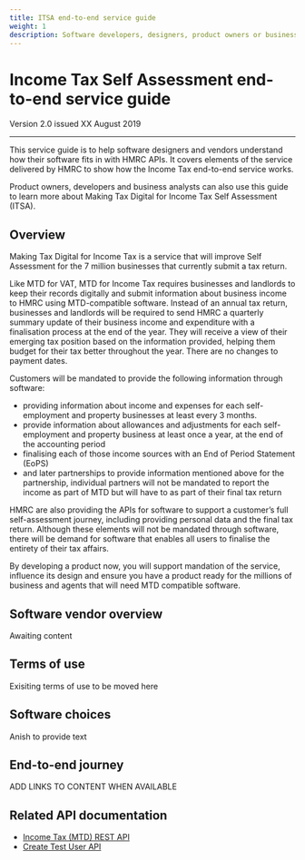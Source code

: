 ```yaml
---
title: ITSA end-to-end service guide
weight: 1
description: Software developers, designers, product owners or business analysts. Integrate your software with the Income Tax API for Making Tax Digital.
---
```


# Income Tax Self Assessment end-to-end service guide

Version 2.0 issued XX August 2019
***

This service guide is to help software designers and vendors understand how their software fits in with HMRC APIs.
It covers elements of the service delivered by HMRC to show how the Income Tax end-to-end service works.

Product owners, developers and business analysts can also use this guide to learn more about Making Tax Digital for Income Tax Self Assessment (ITSA).

## Overview

Making Tax Digital for Income Tax is a service that will improve Self Assessment for the 7 million businesses that currently submit a tax return.
 
Like MTD for VAT, MTD for Income Tax requires businesses and landlords to keep their records digitally and submit information about business income to HMRC using MTD-compatible software. Instead of an annual tax return, businesses and landlords will be required to send HMRC a quarterly summary update of their business income and expenditure with a finalisation process at the end of the year. They will receive a view of their emerging tax position based on the information provided, helping them budget for their tax better throughout the year. There are no changes to payment dates.
 
Customers will be mandated to provide the following information through software:

* providing information about income and expenses for each self-employment and property businesses at least every 3 months.
* provide information about allowances and adjustments for each self-employment and property business at least once a year, at the end of the accounting period
* finalising each of those income sources with an End of Period Statement (EoPS)
* and later partnerships to provide information mentioned above for the partnership, individual partners will not be mandated to report the income as part of MTD but will have to as part of their final tax return
 
HMRC are also providing the APIs for software to support a customer’s full self-assessment journey, including providing personal data and the final tax return. Although these elements will not be mandated through software, there will be demand for software that enables all users to finalise the entirety of their tax affairs.
 
By developing a product now, you will support mandation of the service, influence its design and ensure you have a product ready for the millions of business and agents that will need MTD compatible software.

## Software vendor overview

Awaiting content

## Terms of use

Exisiting terms of use to be moved here

## Software choices

Anish to provide text

## End-to-end journey

ADD LINKS TO CONTENT WHEN AVAILABLE

## Related API documentation
<!--- Section owner: MTD Programme --->

  * [Income Tax (MTD) REST API](https://developer.service.hmrc.gov.uk/api-documentation/docs/api?filter=income-tax)
  * [Create Test User API](https://developer.service.hmrc.gov.uk/api-documentation/docs/api/service/api-platform-test-user/1.0)

